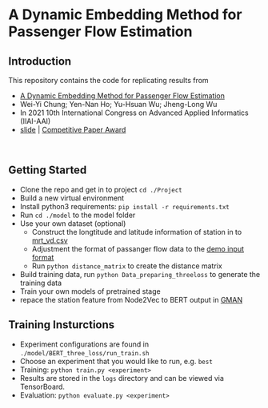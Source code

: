 # A Dynamic Embedding Method for Passenger Flow Estimation

## Introduction
This repository contains the code for replicating results from

* [A Dynamic Embedding Method for Passenger Flow Estimation](https://doi.org/10.1109/IIAI-AAI53430.2021.00070)
* Wei-Yi Chung; Yen-Nan Ho; Yu-Hsuan Wu; Jheng-Long Wu
* In 2021 10th International Congress on Advanced Applied Informatics (IIAI-AAI)
* [slide](https://github.com/h30306/A-Dynamic-Embedding-Method-for-Passenger-Flow-Estimation/blob/main/Conference_Howard_20210706.pdf) | [Competitive Paper Award](https://github.com/h30306/A-Dynamic-Embedding-Method-for-Passenger-Flow-Estimation/blob/main/Competitive%20Paper%20Award.pdf)
<br>

## Getting Started

* Clone the repo and get in to project `cd ./Project`
* Build a new virtual environment 
* Install python3 requirements: `pip install -r requirements.txt`
* Run `cd ./model` to the model folder
* Use your own dataset (optional)
  * Construct the longtitude and latitude information of station in to [mrt_vd.csv](./Project/data/mrt_vd.csv)
  * Adjustment the format of passanger flow data to the [demo input format](./Project/data/data_2019.csv)
  * Run `python distance_matrix` to create the distance matrix
* Build training data, run `python Data_preparing_threeloss` to generate the training data
* Train your own models of pretrained stage
* repace the station feature from Node2Vec to BERT output in [GMAN](https://github.com/zhengchuanpan/GMAN)

## Training Insturctions

* Experiment configurations are found in `./model/BERT_three_loss/run_train.sh`
* Choose an experiment that you would like to run, e.g. `best`
* Training: `python train.py <experiment>`
* Results are stored in the `logs` directory and can be viewed via TensorBoard.
* Evaluation: `python evaluate.py <experiment>`

